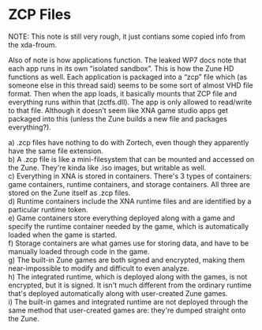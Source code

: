 # ZCP Files
NOTE: This note is still very rough, it just contians some copied info from the xda-froum.

Also of note is how applications function. The leaked WP7 docs note that each app runs in its own “isolated sandbox”. This is how the Zune HD functions as well. Each application is packaged into a “zcp” file which (as someone else in this thread said) seems to be some sort of almost VHD file format. Then when the app loads, it basically mounts that ZCP file and everything runs within that (zctfs.dll). The app is only allowed to read/write to that file. Although it doesn’t seem like XNA game studio apps get packaged into this (unless the Zune builds a new file and packages everything?).

a) .zcp files have nothing to do with Zortech, even though they apparently have the same file extension.  
b) A .zcp file is like a mini-filesystem that can be mounted and accessed on the Zune. They're kinda like .iso images, but writable as well.  
c) Everything in XNA is stored in containers. There's 3 types of containers: game containers, runtime containers, and storage containers. All three are stored on the Zune itself as .zcp files.  
d) Runtime containers include the XNA runtime files and are identified by a particular runtime token.  
e) Game containers store everything deployed along with a game and specify the runtime container needed by the game, which is automatically loaded when the game is started.  
f) Storage containers are what games use for storing data, and have to be manually loaded through code in the game.  
g) The built-in Zune games are both signed and encrypted, making them near-impossible to modify and difficult to even analyze.  
h) The integrated runtime, which is deployed along with the games, is not encrypted, but it is signed. It isn't much different from the ordinary runtime that's deployed automatically along with user-created Zune games.  
i) The built-in games and integrated runtime are not deployed through the same method that user-created games are: they're dumped straight onto the Zune.
